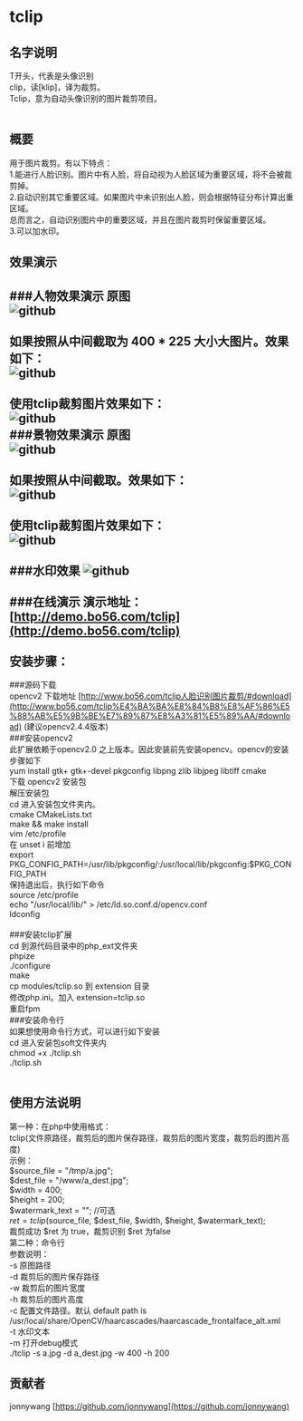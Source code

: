 tclip
=====

名字说明
---------------
T开头，代表是头像识别<br/>
clip，读[klip]，译为裁剪。<br/>
Tclip，意为自动头像识别的图片裁剪项目。<br/>
<br/>

概要
---------------
用于图片裁剪。有以下特点： <br/>
1.能进行人脸识别。图片中有人脸，将自动视为人脸区域为重要区域，将不会被裁剪掉。 <br/>
2.自动识别其它重要区域。如果图片中未识别出人脸，则会根据特征分布计算出重区域。 <br/>
总而言之，自动识别图片中的重要区域，并且在图片裁剪时保留重要区域。 <br/>
3.可以加水印。
<br/>

效果演示
-----------------------
###人物效果演示
原图<br/>
![github](https://raw.github.com/exinnet/tclip/master/demo_images/a1.jpg "github")
<br/><br/>
如果按照从中间截取为 400 * 225 大小大图片。效果如下：<br/>
![github](https://raw.github.com/exinnet/tclip/master/demo_images/a2.jpg "github")
<br/><br/>
使用tclip裁剪图片效果如下：<br/>
![github](https://raw.github.com/exinnet/tclip/master/demo_images/a3.jpg "github")
<br/>
###景物效果演示
原图<br/>
![github](https://raw.github.com/exinnet/tclip/master/demo_images/b1.jpg "github")
<br/><br/>
如果按照从中间截取。效果如下：<br/>
![github](https://raw.github.com/exinnet/tclip/master/demo_images/b2.jpg "github")
<br/><br/>
使用tclip裁剪图片效果如下：<br/>
![github](https://raw.github.com/exinnet/tclip/master/demo_images/b3.jpg "github")
<br/>
<br/>
###水印效果
![github](https://raw.github.com/exinnet/tclip/master/demo_images/a1_dest_watermark.jpg "github")
<br/>
<br/>
###在线演示
演示地址：[http://demo.bo56.com/tclip](http://demo.bo56.com/tclip)
<br/>
<br/>
安装步骤：
--------------
###源码下载<br/>
opencv2 下载地址  [http://www.bo56.com/tclip人脸识别图片裁剪/#download](http://www.bo56.com/tclip%E4%BA%BA%E8%84%B8%E8%AF%86%E5%88%AB%E5%9B%BE%E7%89%87%E8%A3%81%E5%89%AA/#download) (建议opencv2.4.4版本) 
<br/>
###安装opencv2 <br/>
此扩展依赖于opencv2.0 之上版本。因此安装前先安装opencv。opencv的安装步骤如下<br/>
yum install gtk+ gtk+-devel pkgconfig libpng zlib libjpeg libtiff cmake <br/>
下载 opencv2 安装包 <br/>
解压安装包 <br/>
cd 进入安装包文件夹内。<br/>
cmake CMakeLists.txt <br/>
make && make install <br/>
vim /etc/profile <br/>
在 unset i 前增加 <br/>
export PKG_CONFIG_PATH=/usr/lib/pkgconfig/:/usr/local/lib/pkgconfig:$PKG_CONFIG_PATH <br/>
保持退出后，执行如下命令 <br/>
source /etc/profile <br/>
echo "/usr/local/lib/" > /etc/ld.so.conf.d/opencv.conf <br/>
ldconfig <br/>
<br/>
###安装tclip扩展<br/>
cd 到源代码目录中的php_ext文件夹 <br/>
phpize <br/>
./configure <br/>
make <br/>
cp modules/tclip.so 到 extension 目录 <br/>
修改php.ini。加入 extension=tclip.so <br/>
重启fpm <br/>
###安装命令行<br/>
如果想使用命令行方式，可以进行如下安装<br/>
cd 进入安装包soft文件夹内<br/>
chmod +x ./tclip.sh <br/>
./tclip.sh <br/>
<br/>

使用方法说明
---------------------
第一种：在php中使用格式：<br/>
tclip(文件原路径，裁剪后的图片保存路径，裁剪后的图片宽度，裁剪后的图片高度)  <br/>
示例： <br/>
$source_file = "/tmp/a.jpg";  <br/>
$dest_file = "/www/a_dest.jpg";  <br/>
$width = 400;  <br/>
$height = 200;  <br/>
$watermark_text = ""; //可选<br/>
$ret = tclip($source_file, $dest_file, $width, $height, $watermark_text);  <br/>
裁剪成功 $ret 为 true，裁剪识别 $ret 为false <br/>
第二种：命令行 <br/>
参数说明： <br/>
-s 原图路径 <br/>
-d 裁剪后的图片保存路径 <br/>
-w 裁剪后的图片宽度 <br/>
-h 裁剪后的图片高度 <br/>
-c 配置文件路径。默认 default path is /usr/local/share/OpenCV/haarcascades/haarcascade_frontalface_alt.xml <br/>
-t 水印文本 <br/>
-m 打开debug模式 <br/>
./tclip -s a.jpg -d a_dest.jpg -w 400 -h 200 <br/>

贡献者
---------------------
jonnywang [https://github.com/jonnywang](https://github.com/jonnywang) <br/>
